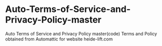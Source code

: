 # Auto-Terms-of-Service-and-Privacy-Policy-master
Auto Terms of Service and Privacy Policy master(code)
Terms and Policy obtained from Automattic for website heide-lift.com
